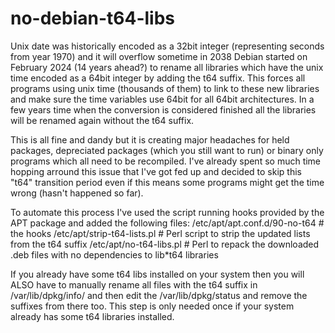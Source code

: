 # no-debian-t64-libs

Unix date was historically encoded as a 32bit integer (representing seconds from year 1970) and it will overflow sometime in 2038
Debian started on February 2024 (14 years ahead?) to rename all libraries which have the unix time encoded as a 64bit integer by 
adding the t64 suffix. This forces all programs using unix time (thousands of them) to link to these new libraries and make sure 
the time variables use 64bit for all 64bit architectures. In a few years time when the conversion is considered finished all the
libraries will be renamed again without the t64 suffix. 

This is all fine and dandy but it is creating major headaches for held packages, depreciated packages (which you still want to run) 
or binary only programs which all need to be recompiled. I've already spent so much time hopping arround this issue that I've
got fed up and decided to skip this "t64" transition period even if this means some programs might get the time wrong
(hasn't happened so far).

To automate this process I've used the script running hooks provided by the APT package and added the following files:
/etc/apt/apt.conf.d/90-no-t64     # the hooks
/etc/apt/strip-t64-lists.pl       # Perl script to strip the updated lists from the t64 suffix
/etc/apt/no-t64-libs.pl           # Perl to repack the downloaded .deb files with no dependencies to lib*t64 libraries

If you already have some t64 libs installed on your system then you will ALSO have to manually rename all files with
the t64 suffix in /var/lib/dpkg/info/ and then edit the /var/lib/dpkg/status and remove the suffixes from there too.
This step is only needed once if your system already has some t64 libraries installed.
